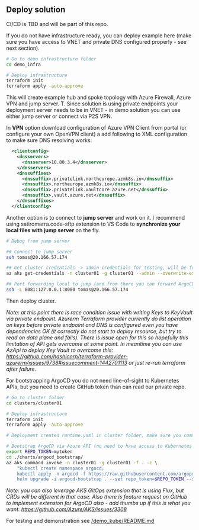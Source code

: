 ## Deploy solution
CI/CD is TBD and will be part of this repo.

If you do not have infrastructure ready, you can deploy example here (make sure you have access to VNET and private DNS configured properly - see next section).

```bash
# Go to demo infrastructure folder
cd demo_infra

# Deploy infrastructure
terraform init
terraform apply -auto-approve
```

This will create example hub and spoke topology with Azure Firewall, Azure VPN and jump server. T. Since solution is using private endpoints your deployment server needs to be in VNET - in demo solution you can use either jump server or connect via P2S VPN.

In **VPN** option download configuration of Azure VPN Client from portal (or configure your own OpenVPN client) a add following to XML configuration to make sure DNS resolving works:

```xml
  <clientconfig>
    <dnsservers>
      <dnsserver>10.80.3.4</dnsserver>
    </dnsservers>
    <dnssuffixes>
      <dnssuffix>.privatelink.northeurope.azmk8s.io</dnssuffix>
      <dnssuffix>.northeurope.azmk8s.io</dnssuffix>
      <dnssuffix>.privatelink.vaultcore.azure.net</dnssuffix>
      <dnssuffix>.vault.azure.net</dnssuffix>
    </dnssuffixes>
  </clientconfig>
```

Another option is to connect to **jump server** and work on it. I recommend using satiromarra.code-sftp extension to VS Code to **synchronize your local files with jump server** on the fly.

```bash
# Debug from jump server

## Connect to jump server
ssh tomas@20.166.57.174

## Get cluster credentials -> admin credentials for testing, will be forbidden in production
az aks get-credentials -n cluster01 -g cluster01 --admin --overwrite-existing

## Port forwarding local to jump (and from there you can forward ArgoCD UI Pod)
ssh -L 8081:127.0.0.1:8080 tomas@20.166.57.174
```

Then deploy cluster. 

*Note: at this point there is race condition issue with writing Keys to KeyVault via private endpoint. Azurerm Terraform provider currently do list operation on keys before private endpoint and DNS is configured even you have dependencies OK (it correctly do not start to deploy resource, but try to read on data plane and fails). There is issue open for this so hopefully this limitation of API gets overcome at some point. In meantime you can use AzApi to deploy Key Vault to overcome this: https://github.com/hashicorp/terraform-provider-azurerm/issues/9738#issuecomment-1442701113 or just re-run terraform after failure.*

For bootstrapping ArgoCD you do not need line-of-sight to Kubernetes APIs, but you need to create GitHub token than can read our private repo.

```bash
# Go to cluster folder
cd clusters/cluster01

# Deploy infrastructure
terraform init
terraform apply -auto-approve

# Deployment created runtime.yaml in cluster folder, make sure you commit it to Git

# Bootstrap ArgoCD via Azure API (no need to have access to Kubernetes API)
export REPO_TOKEN=mytoken
cd ./charts/argocd_bootstrap/
az aks command invoke -n cluster01 -g cluster01 -f . -c \
    "kubectl create namespace argocd; 
    kubectl apply -n argocd -f https://raw.githubusercontent.com/argoproj/argo-cd/master/manifests/install.yaml; 
    helm upgrade -i argocd-bootstrap . --set repo_token=$REPO_TOKEN --set cluster_name=cluster01"
```

*Note: you can also leverage AKS GitOps extension that is using Flux, but CRDs will be different in that case. Also there is feature request on GitHub to implement extension for ArgoCD also - add thumbs up if this is what you want: https://github.com/Azure/AKS/issues/3308*





For testing and demonstration see [/demo_kube/README.md](/demo_kube/README.md)